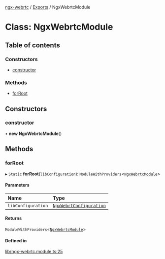 [ngx-webrtc](https://github.com/lotterfriends/ngx-webrtc/tree/main/libs/ngx-webrtc/docs/README.md) / [Exports](https://github.com/lotterfriends/ngx-webrtc/tree/main/libs/ngx-webrtc/docs/modules.md) / NgxWebrtcModule

# Class: NgxWebrtcModule

## Table of contents

### Constructors

- [constructor](https://github.com/lotterfriends/ngx-webrtc/tree/main/libs/ngx-webrtc/docs/classes/NgxWebrtcModule.md#constructor)

### Methods

- [forRoot](https://github.com/lotterfriends/ngx-webrtc/tree/main/libs/ngx-webrtc/docs/classes/NgxWebrtcModule.md#forroot)

## Constructors

### constructor

• **new NgxWebrtcModule**()

## Methods

### forRoot

▸ `Static` **forRoot**(`libConfiguration`): `ModuleWithProviders`<[`NgxWebrtcModule`](https://github.com/lotterfriends/ngx-webrtc/tree/main/libs/ngx-webrtc/docs/classes/NgxWebrtcModule.md)\>

#### Parameters

| Name | Type |
| :------ | :------ |
| `libConfiguration` | [`NgxWebrtConfiguration`](https://github.com/lotterfriends/ngx-webrtc/tree/main/libs/ngx-webrtc/docs/classes/NgxWebrtConfiguration.md) |

#### Returns

`ModuleWithProviders`<[`NgxWebrtcModule`](https://github.com/lotterfriends/ngx-webrtc/tree/main/libs/ngx-webrtc/docs/classes/NgxWebrtcModule.md)\>

#### Defined in

[lib/ngx-webrtc.module.ts:25](https://github.com/lotterfriends/video-chat/blob/cd8d92e/libs/ngx-webrtc/src/lib/ngx-webrtc.module.ts#L25)
